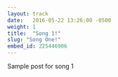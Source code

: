 ```yaml
---
layout: track
date:   2016-05-22 13:26:00 -0500
weight: 1
title:  "Song 1!"
slug: "Song One!"
embed_id: 225446906
---
```

Sample post for song 1
